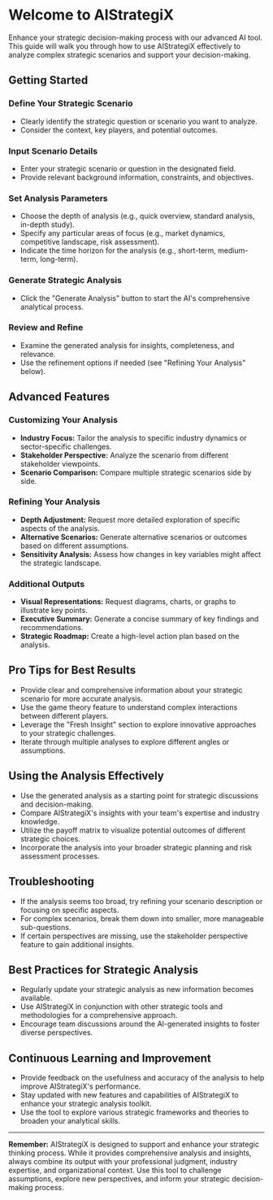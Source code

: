 # Welcome to AIStrategiX

Enhance your strategic decision-making process with our advanced AI tool. This guide will walk you through how to use AIStrategiX effectively to analyze complex strategic scenarios and support your decision-making.

## Getting Started

### Define Your Strategic Scenario
- Clearly identify the strategic question or scenario you want to analyze.
- Consider the context, key players, and potential outcomes.

### Input Scenario Details
- Enter your strategic scenario or question in the designated field.
- Provide relevant background information, constraints, and objectives.

### Set Analysis Parameters
- Choose the depth of analysis (e.g., quick overview, standard analysis, in-depth study).
- Specify any particular areas of focus (e.g., market dynamics, competitive landscape, risk assessment).
- Indicate the time horizon for the analysis (e.g., short-term, medium-term, long-term).

### Generate Strategic Analysis
- Click the "Generate Analysis" button to start the AI's comprehensive analytical process.

### Review and Refine
- Examine the generated analysis for insights, completeness, and relevance.
- Use the refinement options if needed (see "Refining Your Analysis" below).

## Advanced Features

### Customizing Your Analysis
- **Industry Focus:** Tailor the analysis to specific industry dynamics or sector-specific challenges.
- **Stakeholder Perspective:** Analyze the scenario from different stakeholder viewpoints.
- **Scenario Comparison:** Compare multiple strategic scenarios side by side.

### Refining Your Analysis
- **Depth Adjustment:** Request more detailed exploration of specific aspects of the analysis.
- **Alternative Scenarios:** Generate alternative scenarios or outcomes based on different assumptions.
- **Sensitivity Analysis:** Assess how changes in key variables might affect the strategic landscape.

### Additional Outputs
- **Visual Representations:** Request diagrams, charts, or graphs to illustrate key points.
- **Executive Summary:** Generate a concise summary of key findings and recommendations.
- **Strategic Roadmap:** Create a high-level action plan based on the analysis.

## Pro Tips for Best Results
- Provide clear and comprehensive information about your strategic scenario for more accurate analysis.
- Use the game theory feature to understand complex interactions between different players.
- Leverage the "Fresh Insight" section to explore innovative approaches to your strategic challenges.
- Iterate through multiple analyses to explore different angles or assumptions.

## Using the Analysis Effectively
- Use the generated analysis as a starting point for strategic discussions and decision-making.
- Compare AIStrategiX's insights with your team's expertise and industry knowledge.
- Utilize the payoff matrix to visualize potential outcomes of different strategic choices.
- Incorporate the analysis into your broader strategic planning and risk assessment processes.

## Troubleshooting
- If the analysis seems too broad, try refining your scenario description or focusing on specific aspects.
- For complex scenarios, break them down into smaller, more manageable sub-questions.
- If certain perspectives are missing, use the stakeholder perspective feature to gain additional insights.

## Best Practices for Strategic Analysis
- Regularly update your strategic analysis as new information becomes available.
- Use AIStrategiX in conjunction with other strategic tools and methodologies for a comprehensive approach.
- Encourage team discussions around the AI-generated insights to foster diverse perspectives.

## Continuous Learning and Improvement
- Provide feedback on the usefulness and accuracy of the analysis to help improve AIStrategiX's performance.
- Stay updated with new features and capabilities of AIStrategiX to enhance your strategic analysis toolkit.
- Use the tool to explore various strategic frameworks and theories to broaden your analytical skills.

---

**Remember:** AIStrategiX is designed to support and enhance your strategic thinking process. While it provides comprehensive analysis and insights, always combine its output with your professional judgment, industry expertise, and organizational context. Use this tool to challenge assumptions, explore new perspectives, and inform your strategic decision-making process.
